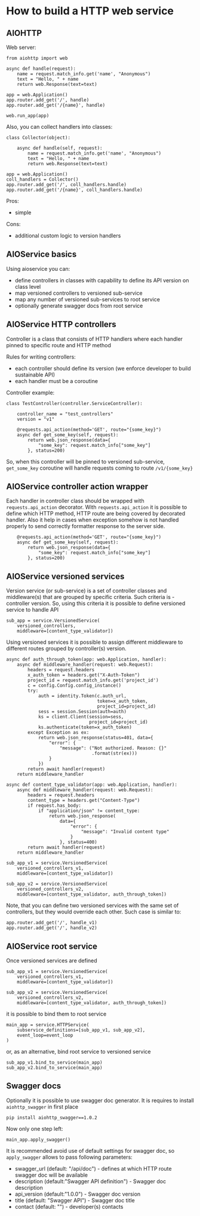 How to build a HTTP web service
===============================

AIOHTTP
-------

Web server:

    from aiohttp import web

    async def handle(request):
        name = request.match_info.get('name', "Anonymous")
        text = "Hello, " + name
        return web.Response(text=text)

    app = web.Application()
    app.router.add_get('/', handle)
    app.router.add_get('/{name}', handle)

    web.run_app(app)

Also, you can collect handlers into classes:

    class Collector(object):
    
        async def handle(self, request):
            name = request.match_info.get('name', "Anonymous")
            text = "Hello, " + name
            return web.Response(text=text)

    app = web.Application()
    coll_handlers = Collector()
    app.router.add_get('/', coll_handlers.handle)
    app.router.add_get('/{name}', coll_handlers.handle)

Pros:

* simple

Cons:

* additional custom logic to version handlers

AIOService basics
-----------------

Using aioservice you can:

* define controllers in classes with capability to define its API version on class level
* map versioned controllers to versioned sub-service
* map any number of versioned sub-services to root service
* optionally generate swagger docs from root service

AIOService HTTP controllers
---------------------------

Controller is a class that consists of HTTP handlers where each handler pinned to specific route and HTTP method

Rules for writing controllers:

* each controller should define its version (we enforce developer to build sustainable API)
* each handler must be a coroutine

Controller example:

    class TestController(controller.ServiceController):
    
        controller_name = "test_controllers"
        version = "v1"
    
        @requests.api_action(method='GET', route="{some_key}")
        async def get_some_key(self, request):
            return web.json_response(data={
                "some_key": request.match_info["some_key"]
            }, status=200)

So, when this controller will be pinned to versioned sub-service, `get_some_key` coroutine will handle requests coming to route `/v1/{some_key}`


AIOService controller action wrapper
------------------------------------

Each handler in controller class should be wrapped with `requests.api_action` decorator.
With `requests.api_action` it is possible to define which HTTP method, HTTP route are being covered by decorated handler.
Also it help in cases when exception somehow is not handled properly to send correctly formatter response to the server side.

        @requests.api_action(method='GET', route="{some_key}")
        async def get_some_key(self, request):
            return web.json_response(data={
                "some_key": request.match_info["some_key"]
            }, status=200)

AIOService versioned services
-----------------------------

Version service (or sub-service) is a set of controller classes and middleware(s) that are grouped by specific criteria.
Such criteria is - controller version. So, using this criteria it is possible to define versioned service to handle API

    sub_app = service.VersionedService(
        versioned_controllers,
        middleware=[content_type_validator])

Using versioned services it is possible to assign different middleware to different routes grouped by controller(s) version.

    async def auth_through_token(app: web.Application, handler):
        async def middleware_handler(request: web.Request):
            headers = request.headers
            x_auth_token = headers.get("X-Auth-Token")
            project_id = request.match_info.get('project_id')
            c = config.Config.config_instance()
            try:
                auth = identity.Token(c.auth_url,
                                      token=x_auth_token,
                                      project_id=project_id)
                sess = session.Session(auth=auth)
                ks = client.Client(session=sess,
                                   project_id=project_id)
                ks.authenticate(token=x_auth_token)
            except Exception as ex:
                return web.json_response(status=401, data={
                    "error": {
                        "message": ("Not authorized. Reason: {}"
                                    .format(str(ex)))
                    }
                })
            return await handler(request)
        return middleware_handler

    async def content_type_validator(app: web.Application, handler):
        async def middleware_handler(request: web.Request):
            headers = request.headers
            content_type = headers.get("Content-Type")
            if request.has_body:
                if "application/json" != content_type:
                    return web.json_response(
                        data={
                            "error": {
                                "message": "Invalid content type"
                            }
                        }, status=400)
            return await handler(request)
        return middleware_handler

    sub_app_v1 = service.VersionedService(
        versioned_controllers_v1,
        middleware=[content_type_validator])

    sub_app_v2 = service.VersionedService(
        versioned_controllers_v2,
        middleware=[content_type_validator, auth_through_token])

Note, that you can define two versioned services with the same set of controllers, but they would override each other.
Such case is similar to:

    app.router.add_get('/', handle_v1)
    app.router.add_get('/', handle_v2)


AIOService root service
-----------------------

Once versioned services are defined

    sub_app_v1 = service.VersionedService(
        versioned_controllers_v1,
        middleware=[content_type_validator])

    sub_app_v2 = service.VersionedService(
        versioned_controllers_v2,
        middleware=[content_type_validator, auth_through_token])


it is possible to bind them to root service
 
    main_app = service.HTTPService(
        subservice_definitions=[sub_app_v1, sub_app_v2],
        event_loop=event_loop
    )

or, as an alternative, bind root service to versioned service

    sub_app_v1.bind_to_service(main_app)
    sub_app_v2.bind_to_service(main_app)


Swagger docs
------------

Optionally it is possible to use swagger doc generator.
It is requires to install `aiohttp_swagger` in first place

    pip install aiohttp_swagger==1.0.2

Now only one step left:

    main_app.apply_swagger()

It is recommended avoid use of default settings for swagger doc, so `apply_swagger` allows to pass following parameters:

* swagger_url (default: "/api/doc") - defines at which HTTP route swagger doc will be available 
* description (default:"Swagger API definition") - Swagger doc description
* api_version (default:"1.0.0") - Swagger doc version
* title (default: "Swagger API") - Swagger doc title
* contact (default: "") - developer(s) contacts
